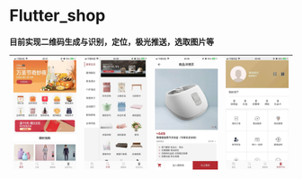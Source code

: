 # Flutter_shop

[]('doc/images/01.jpeg')

**目前实现二维码生成与识别，定位，极光推送，选取图片等**


| ![](./preview/01.jpeg)    |  ![](./preview/02.jpeg)    | ![](./preview/03.jpeg)   |  ![](./preview/04.jpeg)   |
| :--------------------------------: | :---------------------------------: | :-------------------------------: | :-------------------------------:  |